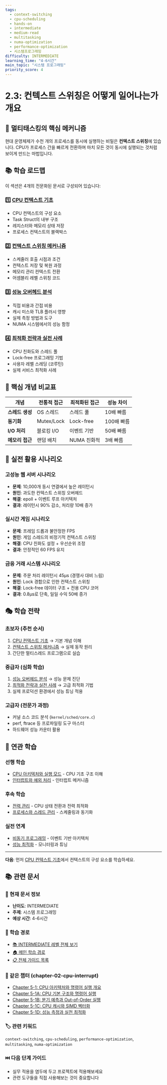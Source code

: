 ```yaml
---
tags:
  - context-switching
  - cpu-scheduling
  - hands-on
  - intermediate
  - medium-read
  - multitasking
  - numa-optimization
  - performance-optimization
  - 시스템프로그래밍
difficulty: INTERMEDIATE
learning_time: "4-6시간"
main_topic: "시스템 프로그래밍"
priority_score: 4
---
```


# 2.3: 컨텍스트 스위칭은 어떻게 일어나는가 개요

## 🎯 멀티태스킹의 핵심 메커니즘

현대 운영체제가 수천 개의 프로세스를 동시에 실행하는 비밀은 **컨텍스트 스위칭**에 있습니다. CPU가 프로세스 간을 빠르게 전환하며 마치 모든 것이 동시에 실행되는 것처럼 보이게 만드는 마법입니다.

## 📚 학습 로드맵

이 섹션은 4개의 전문화된 문서로 구성되어 있습니다:

### 1️⃣ [CPU 컨텍스트 기초](./02-04-context-fundamentals.md)

- CPU 컨텍스트의 구성 요소
- Task Struct의 내부 구조
- 레지스터와 메모리 상태 저장
- 프로세스 컨텍스트의 블랙박스

### 2️⃣ [컨텍스트 스위칭 메커니즘](./02-18-switching-mechanisms.md)

- 스케줄러 호출 시점과 조건
- 컨텍스트 저장 및 복원 과정
- 메모리 관리 컨텍스트 전환
- 어셈블리 레벨 스위칭 코드

### 3️⃣ [성능 오버헤드 분석](./02-40-overhead-analysis.md)

- 직접 비용과 간접 비용
- 캐시 미스와 TLB 플러시 영향
- 실제 측정 방법과 도구
- NUMA 시스템에서의 성능 함정

### 4️⃣ [최적화 전략과 실전 사례](./02-32-optimization-strategies.md)

- CPU 친화도와 스레드 풀
- Lock-free 프로그래밍 기법
- 사용자 레벨 스레딩 (코루틴)
- 실제 서비스 최적화 사례

## 🎯 핵심 개념 비교표

| 개념 | 전통적 접근 | 최적화된 접근 | 성능 차이 |
|------|-------------|---------------|----------|
| **스레드 생성** | OS 스레드 | 스레드 풀 | 10배 빠름 |
| **동기화** | Mutex/Lock | Lock-free | 100배 빠름 |
| **I/O 처리** | 블로킹 I/O | 이벤트 기반 | 50배 빠름 |
| **메모리 접근** | 랜덤 배치 | NUMA 친화적 | 3배 빠름 |

## 🚀 실전 활용 시나리오

### 고성능 웹 서버 시나리오

- **문제**: 10,000개 동시 연결에서 높은 레이턴시
- **원인**: 과도한 컨텍스트 스위칭 오버헤드
- **해결**: epoll + 이벤트 루프 아키텍처
- **결과**: 레이턴시 90% 감소, 처리량 10배 증가

### 실시간 게임 시나리오

- **문제**: 프레임 드롭과 불안정한 FPS
- **원인**: 게임 스레드의 비정기적 컨텍스트 스위칭
- **해결**: CPU 친화도 설정 + 우선순위 조정
- **결과**: 안정적인 60 FPS 유지

### 금융 거래 시스템 시나리오

- **문제**: 주문 처리 레이턴시 45μs (경쟁사 대비 느림)
- **원인**: Lock 경합으로 인한 컨텍스트 스위칭
- **해결**: Lock-free 데이터 구조 + 전용 CPU 코어
- **결과**: 0.8μs로 단축, 일일 수익 50배 증가

## 🎭 학습 전략

### 초보자 (추천 순서)

1. [CPU 컨텍스트 기초](./02-04-context-fundamentals.md) → 기본 개념 이해
2. [컨텍스트 스위칭 메커니즘](./02-18-switching-mechanisms.md) → 실제 동작 원리
3. 간단한 멀티스레드 프로그램으로 실습

### 중급자 (심화 학습)

1. [성능 오버헤드 분석](./02-40-overhead-analysis.md) → 성능 문제 진단
2. [최적화 전략과 실전 사례](./02-32-optimization-strategies.md) → 고급 최적화 기법
3. 실제 프로덕션 환경에서 성능 튜닝 적용

### 고급자 (전문가 과정)

- 커널 소스 코드 분석 (`kernel/sched/core.c`)
- perf, ftrace 등 프로파일링 도구 마스터
- 하드웨어 성능 카운터 활용

## 🔗 연관 학습

### 선행 학습

- [CPU 아키텍처와 실행 모드](./02-01-cpu-architecture.md) - CPU 기초 구조 이해
- [인터럽트와 예외 처리](./02-12-interrupt-exception.md) - 인터럽트 메커니즘

### 후속 학습

- [전력 관리](./04-power-management.md) - CPU 상태 전환과 전력 최적화
- [프로세스와 스레드 관리](../chapter-04-process-thread/) - 스케줄링과 동기화

### 실전 연계

- [비동기 프로그래밍](../chapter-08-async-programming/) - 이벤트 기반 아키텍처
- [성능 최적화](../chapter-12-observability-debugging/) - 모니터링과 튜닝

---

**다음**: 먼저 [CPU 컨텍스트 기초](./02-04-context-fundamentals.md)에서 컨텍스트의 구성 요소를 학습하세요.

## 📚 관련 문서

### 📖 현재 문서 정보

- **난이도**: INTERMEDIATE
- **주제**: 시스템 프로그래밍
- **예상 시간**: 4-6시간

### 🎯 학습 경로

- [📚 INTERMEDIATE 레벨 전체 보기](../learning-paths/intermediate/)
- [🏠 메인 학습 경로](../learning-paths/)
- [📋 전체 가이드 목록](../README.md)

### 📂 같은 챕터 (chapter-02-cpu-interrupt)

- [Chapter 5-1: CPU 아키텍처와 명령어 실행 개요](./02-01-cpu-architecture.md)
- [Chapter 5-1A: CPU 기본 구조와 명령어 실행](./02-02-cpu-fundamentals.md)
- [Chapter 5-1B: 분기 예측과 Out-of-Order 실행](./02-10-prediction-ooo.md)
- [Chapter 5-1C: CPU 캐시와 SIMD 벡터화](./02-11-cache-simd.md)
- [Chapter 5-1D: 성능 측정과 실전 최적화](./02-30-performance-optimization.md)

### 🏷️ 관련 키워드

`context-switching`, `cpu-scheduling`, `performance-optimization`, `multitasking`, `numa-optimization`

### ⏭️ 다음 단계 가이드

- 실무 적용을 염두에 두고 프로젝트에 적용해보세요
- 관련 도구들을 직접 사용해보는 것이 중요합니다
